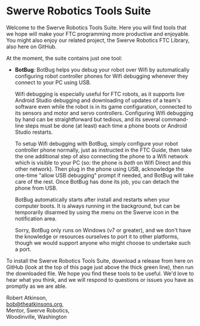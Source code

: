 # Swerve Robotics Tools Suite

Welcome to the Swerve Robotics Tools Suite. Here you will find tools that we hope will
make your FTC programming more productive and enjoyable. You might also enjoy our
related project, the Swerve Robotics FTC Library, also here on GitHub.

At the moment, the suite contains just one tool:

*   __BotBug__: BotBug helps you debug your robot over Wifi by automatically configuring 
    robot controller phones for Wifi debugging whenever they connect to your PC using USB.

    Wifi debugging is especially useful for FTC robots, as it supports live Android Studio 
    debugging and downloading of updates of a team's software even while the robot is in 
    its game configuration, connected to its sensors and motor and servo controllers. Configuring 
    Wifi debugging by hand can be straightforward but tedious, and its several command-line steps
     must be done (at least) each time a phone boots or Android Studio restarts.

    To setup Wifi debugging with BotBug, simply configure your robot controller phone normally, 
    just as instructed in the FTC Guide, then take the one additional step of also connecting 
    the phone to a Wifi network which is visible to your PC (so: the phone is *both* on Wifi 
    Direct and this other network). Then plug in the phone using USB, acknowledge the one-time 
    "allow USB debugging" prompt if needed, and BotBug will take care of the rest. Once 
    BotBug has done its job, you can detach the phone from USB.

    BotBug automatically starts after install and restarts when your computer boots. It is 
    always running in the background, but can be temporarily disarmed by using the menu on 
    the Swerve icon in the notification area.

    Sorry, BotBug only runs on Windows (v7 or greater), and we don't have the knowledge 
    or resources ourselves to port it to other platforms, though we would support anyone
    who might choose to undertake such a port.

To install the Swerve Robotics Tools Suite, download a release from here on GitHub (look at
the top of this page just above the thick green line), then run the downloaded file.
We hope you find these tools to be useful. We'd love to hear what you think, and we will respond to
questions or issues you have as promptly as we are able.

Robert Atkinson,  
bob@theatkinsons.org,  
Mentor, Swerve Robotics,    
Woodinville, Washington

